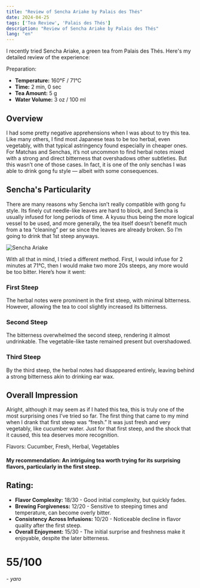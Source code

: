 ```yaml
---
title: "Review of Sencha Ariake by Palais des Thés"
date: 2024-04-25
tags: ['Tea Review', 'Palais des Thés']
description: "Review of Sencha Ariake by Palais des Thés"
lang: "en"
---
```


I recently tried Sencha Ariake, a green tea from Palais des Thés. Here's my detailed review of the experience:

Preparation:

- **Temperature:** 160°F / 71°C
- **Time:** 2 min, 0 sec
- **Tea Amount:** 5 g
- **Water Volume:** 3 oz / 100 ml

## Overview

I had some pretty negative apprehensions when I was about to try this tea. Like many others, I find most Japanese teas to be too herbal, even vegetably, with that typical astringency found especially in cheaper ones. For Matchas and Senchas, it’s not uncommon to find herbal notes mixed with a strong and direct bitterness that overshadows other subtleties. But this wasn’t one of those cases. In fact, it is one of the only senchas I was able to drink gong fu style — albeit with some consequences.

## Sencha's Particularity

There are many reasons why Sencha isn’t really compatible with gong fu style. Its finely cut needle-like leaves are hard to block, and Sencha is usually infused for long periods of time. A kyusu thus being the more logical vessel to be used, and more generally, the tea itself doesn’t benefit much from a tea “cleaning” per se since the leaves are already broken. So I’m going to drink that 1st steep anyways.

![Sencha Ariake](https://www.palaisdesthes.com/media/catalog/product/cache/50708da259540eeb20337bcdb367a3c9/3/0/302-35746-ptx0icd86w.jpg)

With all that in mind, I tried a different method. First, I would infuse for 2 minutes at 71°C, then I would make two more 20s steeps, any more would be too bitter. Here’s how it went:

### First Steep

The herbal notes were prominent in the first steep, with minimal bitterness. However, allowing the tea to cool slightly increased its bitterness.

### Second Steep

The bitterness overwhelmed the second steep, rendering it almost undrinkable. The vegetable-like taste remained present but overshadowed.

### Third Steep

By the third steep, the herbal notes had disappeared entirely, leaving behind a strong bitterness akin to drinking ear wax.

## Overall Impression

Alright, although it may seem as if I hated this tea, this is truly one of the most surprising ones I’ve tried so far. The first thing that came to my mind when I drank that first steep was “fresh.” It was just fresh and very vegetably, like cucumber water. Just for that first steep, and the shock that it caused, this tea deserves more recognition.

Flavors: Cucumber, Fresh, Herbal, Vegetables

#### My recommendation: An intriguing tea worth trying for its surprising flavors, particularly in the first steep.

## Rating:

- **Flavor Complexity:** 18/30 - Good initial complexity, but quickly fades.
- **Brewing Forgiveness:** 12/20 - Sensitive to steeping times and temperature, can become overly bitter.
- **Consistency Across Infusions:** 10/20 - Noticeable decline in flavor quality after the first steep.
- **Overall Enjoyment:** 15/30 - The initial surprise and freshness make it enjoyable, despite the later bitterness.

# 55/100

*- yaro*
